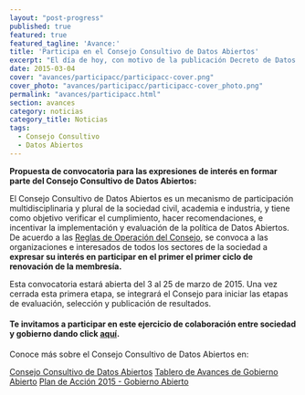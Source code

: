 ```yaml
---
layout: "post-progress"
published: true
featured: true
featured_tagline: 'Avance:'
title: 'Participa en el Consejo Consultivo de Datos Abiertos'
excerpt: "El día de hoy, con motivo de la publicación Decreto de Datos Abiertos, el Gobierno de la República presenta la Versión 2.0 de la plataforma [datos.gob.mx](http://datos.gob.mx). Esta nueva versión inicia con Datos Abiertos de 22 Dependencias y Secretarías Federales, 2 estados y 3 municipios."
date: 2015-03-04
cover: "avances/participacc/participacc-cover.png"
cover_photo: "avances/participacc/participacc-cover_photo.png"
permalink: "avances/participacc.html"
section: avances
category: noticias
category_title: Noticias
tags: 
  - Consejo Consultivo
  - Datos Abiertos
---
```



**Propuesta de convocatoria para las expresiones de interés en formar parte del Consejo Consultivo de Datos Abiertos:**

El Consejo Consultivo de Datos Abiertos es un mecanismo de participación multidisciplinaria y plural de la sociedad civil, academia e industria, y tiene como objetivo verificar el cumplimiento, hacer recomendaciones, e incentivar la implementación y evaluación de la política de Datos Abiertos.
De acuerdo a las [Reglas de Operación del Consejo](http://tablero.gobabiertomx.org/files/54385ce88d4d9.pdf), se convoca a las organizaciones e interesados de todos los sectores de la sociedad a **expresar su interés en participar en el primer el primer ciclo de renovación de la membresía.** 

Esta convocatoria estará abierta del 3 al 25 de marzo de 2015. Una vez cerrada esta primera etapa, se integrará el Consejo para iniciar las etapas de evaluación, selección y publicación de resultados.

#### Te invitamos a participar en este ejercicio de colaboración entre sociedad y gobierno dando click [aquí](https://docs.google.com/forms/d/1Oth4c0ymvqvR3LHH0YYLuQNzxHUbJ-2DKcFBxW4riFQ/viewform?c=0&w=1).

Conoce más sobre el Consejo Consultivo de Datos Abiertos en:

[Consejo Consultivo de Datos Abiertos](http://datos.gob.mx/avances/consejo-consultivo/)
[Tablero de Avances de Gobierno Abierto](http://tablero.gobabiertomx.org/) 
[Plan de Acción 2015 - Gobierno Abierto](http://pa2015.mx/)  
